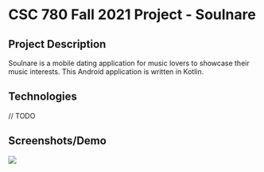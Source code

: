 # CSC 780 Fall 2021 Project - Soulnare

## Project Description
Soulnare is a mobile dating application for music lovers to showcase their music interests.
This Android application is written in Kotlin.

## Technologies
// TODO

## Screenshots/Demo
![](demo/soulnare-1.gif)

